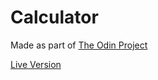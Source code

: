 # Calculator

Made as part of [The Odin Project](https://www.theodinproject.com/)
 
[Live Version](https://jvfe.github.io/js-calculator)